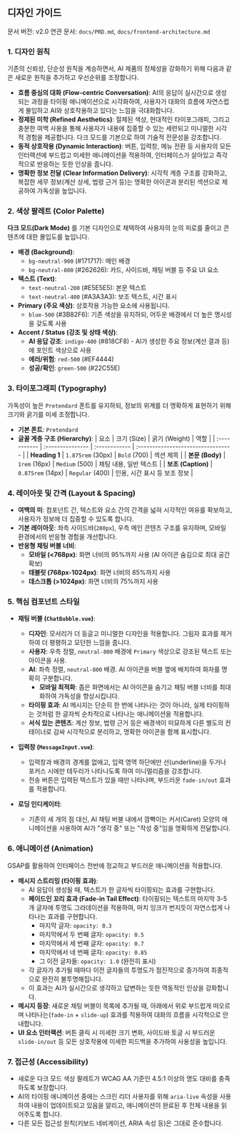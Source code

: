 ## 디자인 가이드

문서 버전: v2.0
연관 문서: `docs/PRD.md`, `docs/frontend-architecture.md`

### 1. 디자인 원칙

기존의 신뢰성, 단순성 원칙을 계승하면서, AI 제품의 정체성을 강화하기 위해 다음과 같은 새로운 원칙을 추가하고 우선순위를 조정합니다.

-   **흐름 중심의 대화 (Flow-centric Conversation)**: AI의 응답이 실시간으로 생성되는 과정을 타이핑 애니메이션으로 시각화하여, 사용자가 대화의 흐름에 자연스럽게 몰입하고 AI와 상호작용하고 있다는 느낌을 극대화합니다.
-   **정제된 미학 (Refined Aesthetics)**: 절제된 색상, 현대적인 타이포그래피, 그리고 충분한 여백 사용을 통해 사용자가 내용에 집중할 수 있는 세련되고 미니멀한 시각적 경험을 제공합니다. 다크 모드를 기본으로 하여 기술적 전문성을 강조합니다.
-   **동적 상호작용 (Dynamic Interaction)**: 버튼, 입력창, 메뉴 전환 등 사용자의 모든 인터랙션에 부드럽고 미세한 애니메이션을 적용하여, 인터페이스가 살아있고 즉각적으로 반응하는 듯한 인상을 줍니다.
-   **명확한 정보 전달 (Clear Information Delivery)**: 시각적 계층 구조를 강화하고, 복잡한 세무 정보(계산 상세, 법령 근거 등)는 명확한 아이콘과 분리된 섹션으로 제공하여 가독성을 높입니다.

### 2. 색상 팔레트 (Color Palette)

**다크 모드(Dark Mode)** 를 기본 디자인으로 채택하여 사용자의 눈의 피로를 줄이고 콘텐츠에 대한 몰입도를 높입니다.

-   **배경 (Background)**:
    -   `bg-neutral-900` (#171717): 메인 배경
    -   `bg-neutral-800` (#262626): 카드, 사이드바, 채팅 버블 등 주요 UI 요소
-   **텍스트 (Text)**:
    -   `text-neutral-200` (#E5E5E5): 본문 텍스트
    -   `text-neutral-400` (#A3A3A3): 보조 텍스트, 시간 표시
-   **Primary (주요 색상)**: 상호작용 가능한 요소에 사용됩니다.
    -   `blue-500` (#3B82F6): 기존 색상을 유지하되, 어두운 배경에서 더 높은 명시성을 갖도록 사용
-   **Accent / Status (강조 및 상태 색상)**:
    -   **AI 응답 강조**: `indigo-400` (#818CF8) - AI가 생성한 주요 정보(계산 결과 등)에 포인트 색상으로 사용
    -   **에러/위험**: `red-500` (#EF4444)
    -   **성공/확인**: `green-500` (#22C55E)

### 3. 타이포그래피 (Typography)

가독성이 높은 `Pretendard` 폰트를 유지하되, 정보의 위계를 더 명확하게 표현하기 위해 크기와 굵기를 미세 조정합니다.

-   **기본 폰트**: `Pretendard`
-   **글꼴 계층 구조 (Hierarchy)**:
    | 요소         | 크기 (Size)      | 굵기 (Weight) | 역할                               |
    | :----------- | :--------------- | :------------ | :--------------------------------- |
    | **Heading 1**  | `1.875rem` (30px) | `Bold` (700)  | 섹션 제목                          |
    | **본문 (Body)**  | `1rem` (16px)     | `Medium` (500) | 채팅 내용, 일반 텍스트             |
    | **보조 (Caption)** | `0.875rem` (14px) | `Regular` (400) | 인용, 시간 표시 등 보조 정보 |

### 4. 레이아웃 및 간격 (Layout & Spacing)

-   **여백의 미**: 컴포넌트 간, 텍스트와 요소 간의 간격을 넓혀 시각적인 여유를 확보하고, 사용자가 정보에 더 집중할 수 있도록 합니다.
-   **기본 레이아웃**: 좌측 사이드바(`280px`), 우측 메인 콘텐츠 구조를 유지하며, 모바일 환경에서의 반응형 경험을 개선합니다.
-   **반응형 채팅 버블 너비**:
    -   **모바일 (<768px)**: 화면 너비의 95%까지 사용 (AI 아이콘 숨김으로 최대 공간 확보)
    -   **태블릿 (768px-1024px)**: 화면 너비의 85%까지 사용
    -   **데스크톱 (>1024px)**: 화면 너비의 75%까지 사용

### 5. 핵심 컴포넌트 스타일

-   **채팅 버블 (`ChatBubble.vue`)**:
    -   **디자인**: 모서리가 더 둥글고 미니멀한 디자인을 적용합니다. 그림자 효과를 제거하여 더 평평하고 모던한 느낌을 줍니다.
    -   **사용자**: 우측 정렬, `neutral-800` 배경에 `Primary` 색상으로 강조된 텍스트 또는 아이콘을 사용.
    -   **AI**: 좌측 정렬, `neutral-800` 배경. AI 아이콘을 버블 옆에 배치하여 화자를 명확히 구분합니다.
        -   **모바일 최적화**: 좁은 화면에서는 AI 아이콘을 숨기고 채팅 버블 너비를 최대화하여 가독성을 향상시킵니다.
    -   **타이핑 효과**: AI 메시지는 단순히 한 번에 나타나는 것이 아니라, 실제 타이핑하는 것처럼 한 글자씩 순차적으로 나타나는 애니메이션을 적용합니다.
    -   **서식 있는 콘텐츠**: 계산 정보, 법령 근거 등은 배경색이 미묘하게 다른 별도의 컨테이너로 감싸 시각적으로 분리하고, 명확한 아이콘을 함께 표시합니다.

-   **입력창 (`MessageInput.vue`)**:
    -   입력창과 배경의 경계를 없애고, 입력 영역 하단에만 선(underline)을 두거나 포커스 시에만 테두리가 나타나도록 하여 미니멀리즘을 강조합니다.
    -   전송 버튼은 입력된 텍스트가 있을 때만 나타나며, 부드러운 `fade-in/out` 효과를 적용합니다.

-   **로딩 인디케이터**:
    -   기존의 세 개의 점 대신, AI 채팅 버블 내에서 깜빡이는 커서(Caret) 모양의 애니메이션을 사용하여 AI가 "생각 중" 또는 "작성 중"임을 명확하게 전달합니다.

### 6. 애니메이션 (Animation)

GSAP를 활용하여 인터페이스 전반에 정교하고 부드러운 애니메이션을 적용합니다.

-   **메시지 스트리밍 (타이핑 효과)**:
    -   AI 응답이 생성될 때, 텍스트가 한 글자씩 타이핑되는 효과를 구현합니다.
    -   **페이드인 꼬리 효과 (Fade-in Tail Effect)**: 타이핑되는 텍스트의 마지막 3-5개 글자에 투명도 그라데이션을 적용하여, 마치 잉크가 번지듯이 자연스럽게 나타나는 효과를 구현합니다.
        -   마지막 글자: `opacity: 0.3`
        -   마지막에서 두 번째 글자: `opacity: 0.5`
        -   마지막에서 세 번째 글자: `opacity: 0.7`
        -   마지막에서 네 번째 글자: `opacity: 0.85`
        -   그 이전 글자들: `opacity: 1.0` (완전히 표시)
    -   각 글자가 추가될 때마다 이전 글자들의 투명도가 점진적으로 증가하여 최종적으로 완전히 불투명해집니다.
    -   이 효과는 AI가 실시간으로 생각하고 답변하는 듯한 역동적인 인상을 강화합니다.
-   **메시지 등장**: 새로운 채팅 버블이 목록에 추가될 때, 아래에서 위로 부드럽게 떠오르며 나타나는(`fade-in` + `slide-up`) 효과를 적용하여 대화의 흐름을 시각적으로 안내합니다.
-   **UI 요소 인터랙션**: 버튼 클릭 시 미세한 크기 변화, 사이드바 토글 시 부드러운 `slide-in/out` 등 모든 상호작용에 미세한 피드백을 추가하여 사용성을 높입니다.

### 7. 접근성 (Accessibility)

-   새로운 다크 모드 색상 팔레트가 WCAG AA 기준인 4.5:1 이상의 명도 대비를 충족하도록 보장합니다.
-   AI의 타이핑 애니메이션 중에는 스크린 리더 사용자를 위해 `aria-live` 속성을 사용하여 내용이 업데이트되고 있음을 알리고, 애니메이션이 완료된 후 전체 내용을 읽어주도록 합니다.
-   다른 모든 접근성 원칙(키보드 네비게이션, ARIA 속성 등)은 그대로 준수합니다.
